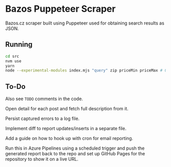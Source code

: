 # Bazos Puppeteer Scraper

Bazos.cz scraper built using Puppeteer used for obtaining search results as JSON.

## Running

```sh
cd src
nvm use
yarn
node --experimental-modules index.mjs "query" zip priceMin priceMax # Or `nodemon` for continuous file change watching.
```

## To-Do

Also see `TODO` comments in the code.

Open detail for each post and fetch full description from it.

Persist captured errors to a log file.

Implement diff to report updates/inserts in a separate file.

Add a guide on how to hook up with cron for email reporting.

Run this in Azure Pipelines using a scheduled trigger and
push the generated report back to the repo and set up GitHub
Pages for the repository to show it on a live URL.
